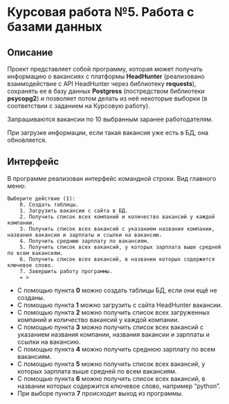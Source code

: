 # Курсовая работа №5. Работа с базами данных 

## Описание
Проект представляет собой программу, которая может получать информацию о вакансиях с платформы **HeadHunter**
(реализовано взаимодействие с API HeadHunter через библиотеку **requests**),
сохранять ее в базу данных **Postgress** (постредством библиотеки **psycopg2**)
и позволяет потом делать из неё некоторые выборки (в соответствии с заданием на Курсовую работу).

Запрашиваются вакансии по 10 выбранным заранее работодателям.

При загрузке информации, если такая вакансия уже есть в БД, она обновляется.

## Интерфейс
В программе реализован интерфейс командной строки. Вид главного меню:
```
Выберите действие (1):
    0. Создать таблицы.
    1. Загрузить вакансии с сайта в БД.
    2. Получить список всех компаний и количество вакансий у каждой компании.
    3. Получить список всех вакансий с указанием названия компании, названия вакансии и зарплаты и ссылки на вакансию.
    4. Получить среднюю зарплату по вакансиям.
    5. Получить список всех вакансий, у которых зарплата выше средней по всем вакансиям.
    6. Получить список всех вакансий, в названии которых содержится ключевое слово. 
    7. Завершить работу программы.
    = >
```
- С помощью пункта **0** можно создать таблицы БД, если они ещё не созданы.  
- С помощью пункта **1** можно загрузить с сайта HeadHunter вакансии.  
- С помощью пункта **2** можно получить список всех загруженных компаний и количество вакансий у каждой компании.  
- С помощью пункта **3** можно получить список всех вакансий с указанием названия компании, названия вакансии и зарплаты и ссылки на вакансию.
- С помощью пункта **4** можно получить среднюю зарплату по всем вакансиям.
- С помощью пункта **5** можно получить список всех вакансий, у которых зарплата выше средней по всем вакансиям.
- С помощью пункта **6** можно получить список всех вакансий, в названии которых содержится ключевое слово, например “python”.
- При выборе пункта **7** происходит выход из программы.
